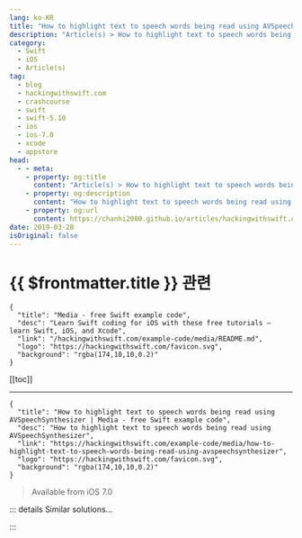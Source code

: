 ```yaml
---
lang: ko-KR
title: "How to highlight text to speech words being read using AVSpeechSynthesizer"
description: "Article(s) > How to highlight text to speech words being read using AVSpeechSynthesizer"
category:
  - Swift
  - iOS
  - Article(s)
tag: 
  - blog
  - hackingwithswift.com
  - crashcourse
  - swift
  - swift-5.10
  - ios
  - ios-7.0
  - xcode
  - appstore
head:
  - - meta:
    - property: og:title
      content: "Article(s) > How to highlight text to speech words being read using AVSpeechSynthesizer"
    - property: og:description
      content: "How to highlight text to speech words being read using AVSpeechSynthesizer"
    - property: og:url
      content: https://chanhi2000.github.io/articles/hackingwithswift.com/example-code/media/how-to-highlight-text-to-speech-words-being-read-using-avspeechsynthesizer.html
date: 2019-03-28
isOriginal: false
---
```


# {{ $frontmatter.title }} 관련

```component VPCard
{
  "title": "Media - free Swift example code",
  "desc": "Learn Swift coding for iOS with these free tutorials – learn Swift, iOS, and Xcode",
  "link": "/hackingwithswift.com/example-code/media/README.md",
  "logo": "https://hackingwithswift.com/favicon.svg",
  "background": "rgba(174,10,10,0.2)"
}
```

[[toc]]

---

```component VPCard
{
  "title": "How to highlight text to speech words being read using AVSpeechSynthesizer | Media - free Swift example code",
  "desc": "How to highlight text to speech words being read using AVSpeechSynthesizer",
  "link": "https://hackingwithswift.com/example-code/media/how-to-highlight-text-to-speech-words-being-read-using-avspeechsynthesizer",
  "logo": "https://hackingwithswift.com/favicon.svg",
  "background": "rgba(174,10,10,0.2)"
}
```

> Available from iOS 7.0

<!-- TODO: 작성 -->

<!-- 
iOS has text-to-speech synthesis built right into the system, but even better is that it allows you to track when individual words are being spoken so that you can highlight the words on the screen. This is extremely easy to do thanks to the `AVSpeechSynthesizerDelegate` protocol: you get two callbacks in the form of `willSpeakRangeOfSpeechString` and `didFinish`, where you can do your work.

First, make sure you import AVFoundation into your project. Now make your class conform to the `AVSpeechSynthesizerDelegate` protocol.

Place a label into your view controller, then hook it up to an outlet called `label`. Now add these two methods:

```swift
func speechSynthesizer(_ synthesizer: AVSpeechSynthesizer, willSpeakRangeOfSpeechString characterRange: NSRange, utterance: AVSpeechUtterance) {
    let mutableAttributedString = NSMutableAttributedString(string: utterance.speechString)
    mutableAttributedString.addAttribute(.foregroundColor, value: UIColor.red, range: characterRange)
    label.attributedText = mutableAttributedString
}

func speechSynthesizer(_ synthesizer: AVSpeechSynthesizer, didFinish utterance: AVSpeechUtterance) {
    label.attributedText = NSAttributedString(string: utterance.speechString)
}
```

Finally, you need to trigger the text-to-speech engine – this might be by a button press perhaps, but it's down to you. Here's the method I attached to a button press:

```swift
@IBAction func speak(_ sender: AnyObject) {
    let string = label.text!
    let utterance = AVSpeechUtterance(string: string)
    utterance.voice = AVSpeechSynthesisVoice(language: "en-GB")

    let synthesizer = AVSpeechSynthesizer()
    synthesizer.delegate = self
    synthesizer.speak(utterance)
}
```

-->

::: details Similar solutions…

<!--
/example-code/media/how-to-convert-text-to-speech-using-avspeechsynthesizer-avspeechutterance-and-avspeechsynthesisvoice">How to convert text to speech using AVSpeechSynthesizer, AVSpeechUtterance and AVSpeechSynthesisVoice 
/example-code/libraries/how-to-convert-speech-to-text-using-sfspeechrecognizer">How to convert speech to text using SFSpeechRecognizer 
/quick-start/swiftui/how-to-prevent-a-sheet-from-being-dismissed-with-a-swipe">How to prevent a sheet from being dismissed with a swipe 
/example-code/uikit/how-to-respond-to-the-device-being-shaken">How to respond to the device being shaken 
/quick-start/swiftui/swiftui-tips-and-tricks">SwiftUI tips and tricks</a>
-->

:::

